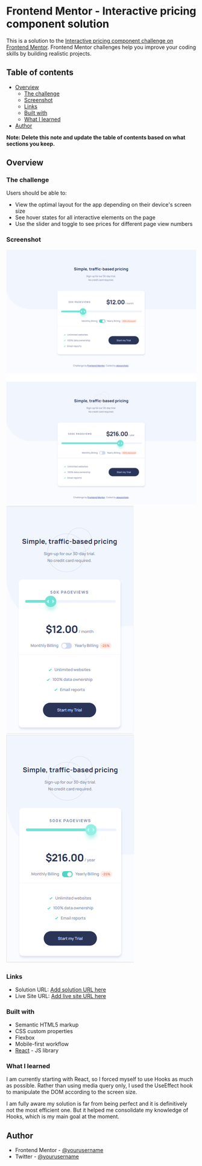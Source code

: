 # Frontend Mentor - Interactive pricing component solution

This is a solution to the [Interactive pricing component challenge on Frontend Mentor](https://www.frontendmentor.io/challenges/interactive-pricing-component-t0m8PIyY8). Frontend Mentor challenges help you improve your coding skills by building realistic projects. 

## Table of contents

- [Overview](#overview)
  - [The challenge](#the-challenge)
  - [Screenshot](#screenshot)
  - [Links](#links)
  - [Built with](#built-with)
  - [What I learned](#what-i-learned)
- [Author](#author)

**Note: Delete this note and update the table of contents based on what sections you keep.**

## Overview

### The challenge

Users should be able to:

- View the optimal layout for the app depending on their device's screen size
- See hover states for all interactive elements on the page
- Use the slider and toggle to see prices for different page view numbers

### Screenshot

![](./desktop1.png)
![](./desktop2.png)
![](./mobile1.png)
![](./mobile2.png)

### Links

- Solution URL: [Add solution URL here](https://your-solution-url.com)
- Live Site URL: [Add live site URL here](https://your-live-site-url.com)

### Built with

- Semantic HTML5 markup
- CSS custom properties
- Flexbox
- Mobile-first workflow
- [React](https://reactjs.org/) - JS library

### What I learned

I am currently starting with React, so I forced myself to use Hooks as much as possible. Rather than using media query only, I used the UseEffect hook to manipulate the DOM according to the screen size.

I am fully aware my solution is far from being perfect and it is definitively not the most efficient one. But it helped me consolidate my knowledge of Hooks, which is my main goal at the moment.

## Author

- Frontend Mentor - [@yourusername](https://www.frontendmentor.io/profile/alessioitalo)
- Twitter - [@yourusername](https://www.twitter.com/alessioitalo)



